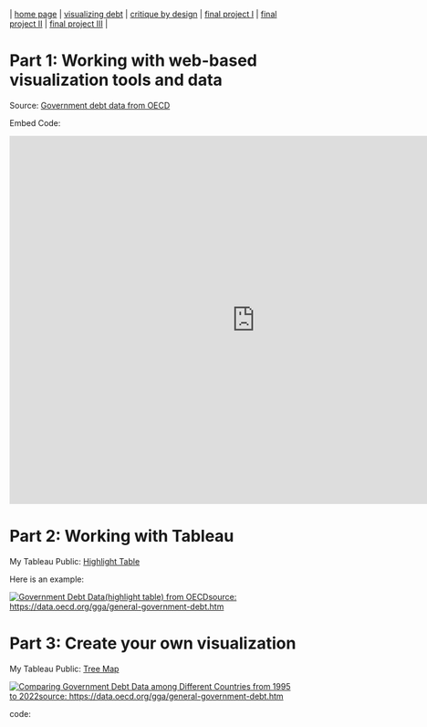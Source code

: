 | [home page](https://cmustudent.github.io/tswd-portfolio-templates/) | [visualizing debt](visualizing-government-debt) | [critique by design](critique-by-design) | [final project I](final-project-part-one) | [final project II](final-project-part-two) | [final project III](final-project-part-three) |

# Part 1: Working with web-based visualization tools and data
Source: [Government debt data from OECD](https://data.oecd.org/chart/7faw)

Embed Code:
<iframe src="https://data.oecd.org/chart/7fb2" width="860" height="645" style="border: 0" mozallowfullscreen="true" webkitallowfullscreen="true" allowfullscreen="true"><a href="https://data.oecd.org/chart/7fb2" target="_blank">OECD Chart: General government debt, Total, % of GDP, 2022 or latest available</a></iframe>


# Part 2: Working with Tableau
My Tableau Public: [Highlight Table](https://public.tableau.com/views/GovernmentDebtDatahighlighttablefromOECD/highlight_table?:language=en-US&:display_count=n&:origin=viz_share_link)

Here is an example:

<div class='tableauPlaceholder' id='viz1699412464884' style='position: relative'><noscript><a href='#'><img alt='Government Debt Data(highlight table) from OECDsource: https:&#47;&#47;data.oecd.org&#47;gga&#47;general-government-debt.htm ' src='https:&#47;&#47;public.tableau.com&#47;static&#47;images&#47;Go&#47;GovernmentDebtDatahighlighttablefromOECD&#47;highlight_table&#47;1_rss.png' style='border: none' /></a></noscript><object class='tableauViz'  style='display:none;'><param name='host_url' value='https%3A%2F%2Fpublic.tableau.com%2F' /> <param name='embed_code_version' value='3' /> <param name='site_root' value='' /><param name='name' value='GovernmentDebtDatahighlighttablefromOECD&#47;highlight_table' /><param name='tabs' value='no' /><param name='toolbar' value='yes' /><param name='static_image' value='https:&#47;&#47;public.tableau.com&#47;static&#47;images&#47;Go&#47;GovernmentDebtDatahighlighttablefromOECD&#47;highlight_table&#47;1.png' /> <param name='animate_transition' value='yes' /><param name='display_static_image' value='yes' /><param name='display_spinner' value='yes' /><param name='display_overlay' value='yes' /><param name='display_count' value='yes' /><param name='language' value='en-US' /></object></div>      

<script type='text/javascript'>                    
  var divElement = document.getElementById('viz1699412464884');                    
  var vizElement = divElement.getElementsByTagName('object')[0];                    
  vizElement.style.width='100%';vizElement.style.height=(divElement.offsetWidth*0.75)+'px';                    
  var scriptElement = document.createElement('script');                    
  scriptElement.src = 'https://public.tableau.com/javascripts/api/viz_v1.js';                    
  vizElement.parentNode.insertBefore(scriptElement, vizElement);                
</script>

# Part 3: Create your own visualization

My Tableau Public: [Tree Map](https://public.tableau.com/views/GovernmentDebtDatatree_map/tree_maps?:language=en-US&publish=yes&:display_count=n&:origin=viz_share_link)
<div class='tableauPlaceholder' id='viz1699418091493' style='position: relative'><noscript><a href='#'><img alt='Comparing Government Debt Data among Different Countries from 1995 to 2022source: https:&#47;&#47;data.oecd.org&#47;gga&#47;general-government-debt.htm ' src='https:&#47;&#47;public.tableau.com&#47;static&#47;images&#47;Go&#47;GovernmentDebtDatatree_map&#47;tree_maps&#47;1_rss.png' style='border: none' /></a></noscript><object class='tableauViz'  style='display:none;'><param name='host_url' value='https%3A%2F%2Fpublic.tableau.com%2F' /> <param name='embed_code_version' value='3' /> <param name='site_root' value='' /><param name='name' value='GovernmentDebtDatatree_map&#47;tree_maps' /><param name='tabs' value='no' /><param name='toolbar' value='yes' /><param name='static_image' value='https:&#47;&#47;public.tableau.com&#47;static&#47;images&#47;Go&#47;GovernmentDebtDatatree_map&#47;tree_maps&#47;1.png' /> <param name='animate_transition' value='yes' /><param name='display_static_image' value='yes' /><param name='display_spinner' value='yes' /><param name='display_overlay' value='yes' /><param name='display_count' value='yes' /><param name='language' value='en-US' /><param name='filter' value='publish=yes' /></object></div>                


code:
<script type='text/javascript'>                    
  var divElement = document.getElementById('viz1699418091493');                    
  var vizElement = divElement.getElementsByTagName('object')[0];                    
  vizElement.style.width='100%';vizElement.style.height=(divElement.offsetWidth*0.75)+'px';                    
  var scriptElement = document.createElement('script');                    
  scriptElement.src = 'https://public.tableau.com/javascripts/api/viz_v1.js';                    
  vizElement.parentNode.insertBefore(scriptElement, vizElement);                
</script>

